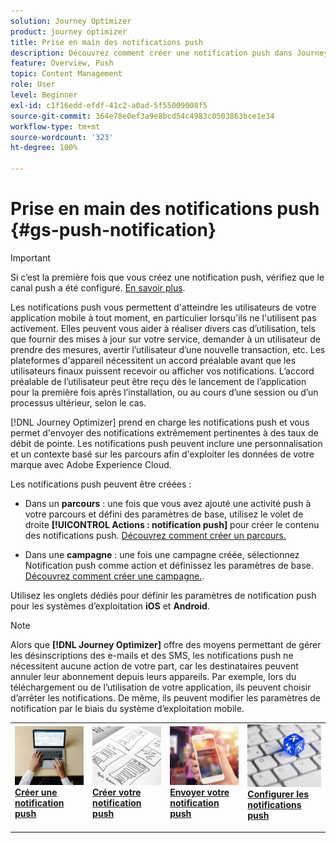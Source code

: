 ```yaml
---
solution: Journey Optimizer
product: journey optimizer
title: Prise en main des notifications push
description: Découvrez comment créer une notification push dans Journey Optimizer.
feature: Overview, Push
topic: Content Management
role: User
level: Beginner
exl-id: c1f16edd-efdf-41c2-a0ad-5f55009008f5
source-git-commit: 364e78e0ef3a9e8bcd54c4983c0503863bce1e34
workflow-type: tm+mt
source-wordcount: '323'
ht-degree: 100%

---
```


# Prise en main des notifications push {#gs-push-notification}

>[!IMPORTANT]
>
>Si c’est la première fois que vous créez une notification push, vérifiez que le canal push a été configuré. [En savoir plus](push-gs.md).

Les notifications push vous permettent d&#39;atteindre les utilisateurs de votre application mobile à tout moment, en particulier lorsqu&#39;ils ne l&#39;utilisent pas activement. Elles peuvent vous aider à réaliser divers cas d’utilisation, tels que fournir des mises à jour sur votre service, demander à un utilisateur de prendre des mesures, avertir l’utilisateur d’une nouvelle transaction, etc. Les plateformes d&#39;appareil nécessitent un accord préalable avant que les utilisateurs finaux puissent recevoir ou afficher vos notifications. Lʼaccord préalable de lʼutilisateur peut être reçu dès le lancement de lʼapplication pour la première fois après lʼinstallation, ou au cours dʼune session ou dʼun processus ultérieur, selon le cas.

[!DNL Journey Optimizer] prend en charge les notifications push et vous permet d&#39;envoyer des notifications extrêmement pertinentes à des taux de débit de pointe. Les notifications push peuvent inclure une personnalisation et un contexte basé sur les parcours afin d&#39;exploiter les données de votre marque avec Adobe Experience Cloud.

Les notifications push peuvent être créées :

* Dans un **parcours** : une fois que vous avez ajouté une activité push à votre parcours et défini des paramètres de base, utilisez le volet de droite **[!UICONTROL Actions : notification push]** pour créer le contenu des notifications push. [Découvrez comment créer un parcours.](../building-journeys/journey-gs.md)

* Dans une **campagne** : une fois une campagne créée, sélectionnez Notification push comme action et définissez les paramètres de base. [Découvrez comment créer une campagne.](../campaigns/create-campaign.md#configure).

Utilisez les onglets dédiés pour définir les paramètres de notification push pour les systèmes d’exploitation **iOS** et **Android**.

>[!NOTE]
>
>Alors que **[!DNL Journey Optimizer]** offre des moyens permettant de gérer les désinscriptions des e-mails et des SMS, les notifications push ne nécessitent aucune action de votre part, car les destinataires peuvent annuler leur abonnement depuis leurs appareils. Par exemple, lors du téléchargement ou de l’utilisation de votre application, ils peuvent choisir d’arrêter les notifications. De même, ils peuvent modifier les paramètres de notification par le biais du système d’exploitation mobile.

<table style="table-layout:fixed"><tr style="border: 0;">
<td>
<a href="create-push.md">
<img alt="Prospect" src="../assets/do-not-localize/push-create.jpeg">
</a>
<div><a href="create-push.md"><strong>Créer une notification push</strong>
</div>
<p>
</td>
<td>
<a href="design-push.md">
<img alt="Peu fréquent" src="../assets/do-not-localize/push-design.jpg">
</a>
<div>
<a href="design-push.md"><strong>Créer votre notification push</strong></a>
</div>
<p></td>
<td>
<a href="send-push.md">
<img alt="Validation" src="../assets/do-not-localize/push-sending.jpg">
</a>
<div>
<a href="send-push.md"><strong>Envoyer votre notification push</strong></a>
</div>
<p>
</td>
<td>
<a href="push-gs.md">
<img alt="Validation" src="../assets/do-not-localize/push-config.jpg">
</a>
<div>
<a href="push-gs.md"><strong>Configurer les notifications push</strong></a>
</div>
<p>
</td>
</tr></table>
